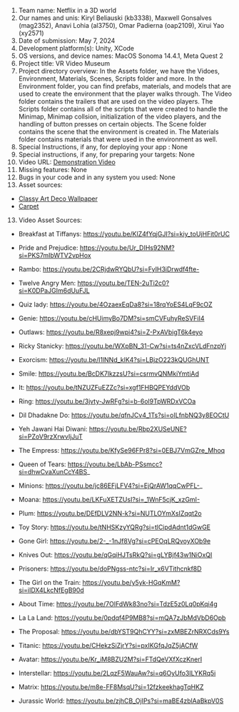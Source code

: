 1. Team name: Netflix in a 3D world
2. Our names and unis: Kiryl Beliauski (kb3338), Maxwell Gonsalves (mag2352), Anavi Lohia (al3750), Omar Padierna (oap2109), Xirui Yao (xy2571)
3. Date of submission: May 7, 2024
4. Development platform(s): Unity, XCode
5. OS versions, and device names: MacOS Sonoma 14.4.1, Meta Quest 2
6. Project title: VR Video Museum
7. Project directory overview: In the Assets folder, we have the Vidoes, Environment, Materials, Scenes, Scripts folder and more. In the Environment folder, you can find prefabs, materials, and models that are used to create the environment that the player walks through. The Video folder contains the trailers that are used on the video players. The Scripts folder contains all of the scripts that were created to handle the Minimap, Minimap collsion, initialization of the video players, and the handling of button presses on certain objects. The Scene folder contains the scene that the environment is created in. The Materials folder contains materials that were used in the environment as well.
8. Special Instructions, if any, for deploying your app : None
9. Special instructions, if any, for preparing your targets: None
10. Video URL: [Demonstration Video](https://www.youtube.com/watch?v=ID5KkoPQhxc&ab_channel=XiruiYao)
11. Missing features: None
12. Bugs in your code and in any system you used: None
13. Asset sources: 
- [Classy Art Deco Wallpaper](https://freepbr.com/materials/classy-art-deco-wallpaper/)
- [Carpet](https://freepbr.com/materials/carpet1/)
13. Video Asset Sources:

- Breakfast at Tiffanys: https://youtu.be/KlZ4fYqjGJI?si=kiy_toUjHFit0rUC
- Pride and Prejudice: https://youtu.be/Ur_DIHs92NM?si=PKS7mIbWTV2vpHox
- Rambo: https://youtu.be/2CRjdwRYQbU?si=FyIH3iDrwdf4fte-
- Twelve Angry Men: https://youtu.be/TEN-2uTi2c0?si=K0DPaJGIm6dUuFJL

- Quiz lady: https://youtu.be/4OzaexEqDa8?si=18rqYoES4LqF9cOZ
- Genie: https://youtu.be/cHUimyBo7DM?si=smCVFuhyReSVFiI4
- Outlaws: https://youtu.be/R8xepj9wpi4?si=Z-PxAVbigT6k4eyo
- Ricky Stanicky: https://youtu.be/WXpBN_31-Cw?si=ts4nZxcVLdFnzpYj

- Exorcism: https://youtu.be/I1lNNd_klK4?si=LBjzO223kQUGhUNT
- Smile: https://youtu.be/BcDK7lkzzsU?si=csrmvQNMkiYmtiAd
- It: https://youtu.be/tNZUZFuEZZc?si=xgf1FHBQPEYddVOb
- Ring: https://youtu.be/3jvty-JwRFg?si=b-6ol9TpWRDxVCOa

- Dil Dhadakne Do: https://youtu.be/qfnJCv4_1Ts?si=oILfnbNQ3y8EOCtU
- Yeh Jawani Hai Diwani: https://youtu.be/Rbp2XUSeUNE?si=PZoV9rzXrwvIjJuT
- The Empress: https://youtu.be/KfySe96FPr8?si=0EBJ7VmGZre_Mhoq
- Queen of Tears: https://youtu.be/LbAb-PSsmcc?si=dhwCvaXunCcY4BS_

- Minions: https://youtu.be/jc86EFjLFV4?si=EjQrAW1qqCwPFL-_
- Moana: https://youtu.be/LKFuXETZUsI?si=_1WnF5cjK_xzGmI-
- Plum: https://youtu.be/DEfDLV2NN-k?si=NUTLOYmXsIZqqt2o 
- Toy Story: https://youtu.be/tNHSKzyYQRg?si=tlCipdAdnt1dGwGE 

- Gone Girl: https://youtu.be/2-_-1nJf8Vg?si=cPEOqLRQvoyXOb9e 
- Knives Out: https://youtu.be/qGqiHJTsRkQ?si=gLYBjf43w1NiOxQI 
- Prisoners: https://youtu.be/doPNgss-ntc?si=Ir_x6VTithcnkf8D 
- The Girl on the Train: https://youtu.be/y5yk-HGqKmM?si=iIDX4LkcNfEgB90d

- About Time: https://youtu.be/7OIFdWk83no?si=TdzE5z0Lq0pKqi4g
- La La Land: https://youtu.be/0pdqf4P9MB8?si=mQA7zJbMdVbD6Opb
- The Proposal: https://youtu.be/dbYST9QhCYY?si=zxMBEZrNRXCds9Ys
- Titanic: https://youtu.be/CHekzSiZjrY?si=pxIKGfqJqZ5jACfW

- Avatar: https://youtu.be/Kr_iM8BZU2M?si=FTdQeVXfXczKnerI
- Interstellar: https://youtu.be/2LqzF5WauAw?si=q6OyUfo3ILYKRq5i
- Matrix: https://youtu.be/m8e-FF8MsqU?si=12fzkeekhagTqHKZ
- Jurassic World: https://youtu.be/zjhCB_OjIPs?si=maBE4zblAaBkpV0S
